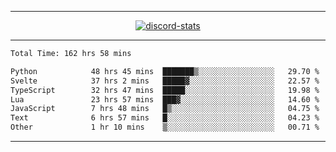 <a href="https://www.github.com/ripavoid" target="_blank" rel="noreferrer">

-------

<div align='center'>
    <a href='https://discordapp.com/users/825178146797518881'>
        <img align='center' alt='discord-stats' src='https://api.discord-status.me/825178146797518881?nitro&boost=4&gradient=%231e0b1a%2C%23000000%2C%23000000%2C%23160316'></img>
    </a>
</div>

-------

<!--START_SECTION:waka-->

```txt
Total Time: 162 hrs 58 mins

Python            48 hrs 45 mins  ███████▒░░░░░░░░░░░░░░░░░   29.70 %
Svelte            37 hrs 2 mins   █████▓░░░░░░░░░░░░░░░░░░░   22.57 %
TypeScript        32 hrs 47 mins  █████░░░░░░░░░░░░░░░░░░░░   19.98 %
Lua               23 hrs 57 mins  ███▓░░░░░░░░░░░░░░░░░░░░░   14.60 %
JavaScript        7 hrs 48 mins   █▒░░░░░░░░░░░░░░░░░░░░░░░   04.75 %
Text              6 hrs 57 mins   █░░░░░░░░░░░░░░░░░░░░░░░░   04.23 %
Other             1 hr 10 mins    ▒░░░░░░░░░░░░░░░░░░░░░░░░   00.71 %
```

<!--END_SECTION:waka-->

-------
